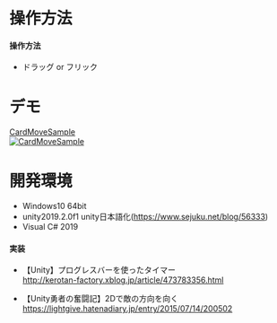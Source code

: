 # 操作方法
#### 操作方法  
- ドラッグ or フリック

# デモ
[CardMoveSample](https://little-hoge.github.io/CardMoveSample/)  
[![CardMoveSample](https://user-images.githubusercontent.com/3638785/92764078-12f44680-f3cf-11ea-88d3-1399e31e46e6.gif)](https://little-hoge.github.io/CardMoveSample/)

# 開発環境
- Windows10 64bit
- unity2019.2.0f1  unity日本語化(https://www.sejuku.net/blog/56333)
- Visual C# 2019

#### 実装
- 【Unity】プログレスバーを使ったタイマー  
http://kerotan-factory.xblog.jp/article/473783356.html

- 【Unity勇者の奮闘記】2Dで敵の方向を向く  
https://lightgive.hatenadiary.jp/entry/2015/07/14/200502
